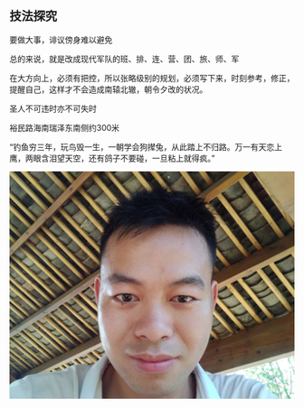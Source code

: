 ## 技法探究

要做大事，诽议傍身难以避免

总的来说，就是改成现代军队的班、排、连、营、团、旅、师、军

在大方向上，必须有把控，所以张略级别的规划，必须写下来，时刻参考，修正，提醒自己，这样才不会造成南辕北辙，朝令夕改的状况。

圣人不可违时亦不可失时

裕民路海南瑞泽东南侧约300米

“钓鱼穷三年，玩鸟毁一生，一朝学会狗撵兔，从此踏上不归路。万一有天恋上鹰，两眼含泪望天空，还有鸽子不要碰，一旦粘上就得疯。”

![这是图片](../figures/01.jpg)


